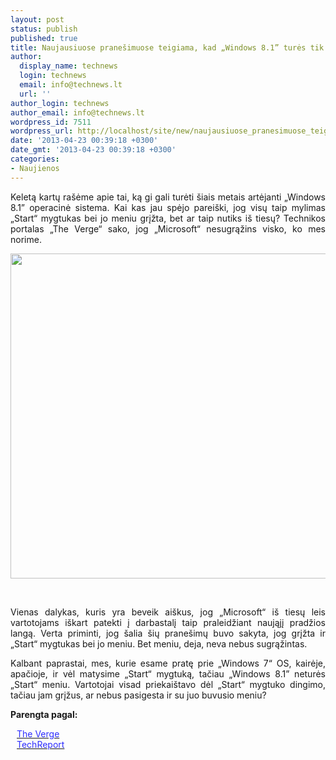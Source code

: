 ```yaml
---
layout: post
status: publish
published: true
title: Naujausiuose pranešimuose teigiama, kad „Windows 8.1” turės tik „Start“ mygtuką
author:
  display_name: technews
  login: technews
  email: info@technews.lt
  url: ''
author_login: technews
author_email: info@technews.lt
wordpress_id: 7511
wordpress_url: http://localhost/site/new/naujausiuose_pranesimuose_teigiama_kad_windows_81_tures_tik_start_mygtuka/
date: '2013-04-23 00:39:18 +0300'
date_gmt: '2013-04-23 00:39:18 +0300'
categories:
- Naujienos
---
```

<p style="text-align:justify">
	Keletą kartų ra&scaron;ėme apie tai, ką gi gali turėti &scaron;iais metais artėjanti &bdquo;Windows 8.1&rdquo; operacinė sistema. Kai kas jau spėjo parei&scaron;ki, jog visų taip mylimas &bdquo;Start&ldquo; mygtukas bei jo meniu grįžta, bet ar taip nutiks i&scaron; tiesų? Technikos portalas &bdquo;The Verge&ldquo; sako, jog &bdquo;Microsoft&ldquo; nesugrąžins visko, ko mes norime.</p>
<p style="text-align:center">
	<a href="http://www.technologijos.lt/upload/image/n/technologijos/it/S-32659/win8.jpg" target="blank"><img alt="" src="http://www.technologijos.lt/upload/image/n/technologijos/it/S-32659/1-win8.jpg" style="width: 520px;" /></a></p>
<div style="text-align:center">
	&nbsp;</div>
<div style="text-align:justify">
<!--[if gte mso 9]><![endif]-->
<p>
		<span>Vienas dalykas, kuris yra beveik ai&scaron;kus, jog &bdquo;Microsoft&ldquo; i&scaron; tiesų leis vartotojams i&scaron;kart patekti į darbastalį taip praleidžiant naująjį pradžios langą. Verta priminti, jog &scaron;alia &scaron;ių prane&scaron;imų buvo sakyta, jog grįžta ir &bdquo;Start&ldquo; mygtukas bei jo meniu. Bet meniu, deja, neva nebus sugrąžintas.</span></p>
<p><!--[if gte mso 9]><![endif]-->
<p>
		<span>Kalbant paprastai, mes, kurie esame pratę prie &bdquo;Windows 7&ldquo; OS, kairėje, apačioje, ir vėl matysime &bdquo;Start&ldquo; mygtuką, tačiau &bdquo;Windows </span>8.1&rdquo; <span>neturės &bdquo;Start&ldquo; meniu. Vartotojai visad priekai&scaron;tavo dėl &bdquo;Start&ldquo; mygtuko dingimo, tačiau jam grįžus, ar nebus pasigesta ir su juo buvusio meniu?</span></p>
<p><!--[if gte mso 9]><xml></p>
<p>  Normal<br />
  0</p>
<p>  false<br />
  false<br />
  false</p>
<p>  EN-US<br />
  X-NONE<br />
  X-NONE</p>
<p></xml><![endif]--></div>
<p>
	<strong>Parengta pagal:</strong></p>
<p style="margin:0px 0px 0px 10px">
	<a href="http://www.theverge.com/2013/4/22/4251610/windows-8-1-start-button" target="blank"><span style="color:#2E2EFE">The Verge</span></a></p>
<p style="margin:0px 0px 0px 10px">
	<a href="http://techreport.com/news/24695/rumor-windows-8-1-will-have-a-start-button-but-no-start-menu" target="blank"><span style="color:#2E2EFE">TechReport</span></a></p>
